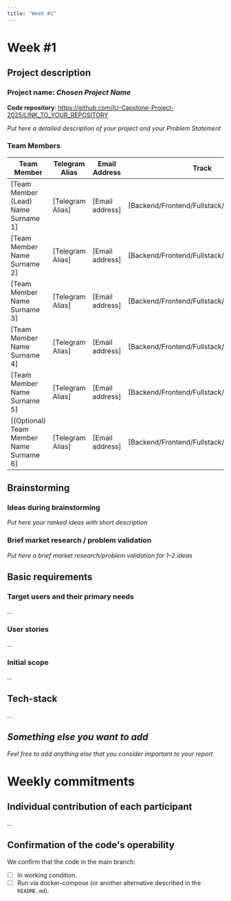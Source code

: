 ```yaml
---
title: "Week #1"
---
```


# Week #1

## Project description

### Project name: *Chosen Project Name*

**Code repository**: https://github.com/IU-Capstone-Project-2025/LINK_TO_YOUR_REPOSITORY

*Put here a detailed description of your project and your Problem Statement*

### **Team Members**

| Team Member                             | Telegram Alias   | Email Address   | Track                                       | Responsibilities   |
|-----------------------------------------|------------------|-----------------|---------------------------------------------|--------------------|
| [Team Member (Lead) Name Surname 1]     | [Telegram Alias] | [Email address] | [Backend/Frontend/Fullstack/ML/Design/etc.] | [Responsibilities] |
| [Team Member Name Surname 2]            | [Telegram Alias] | [Email address] | [Backend/Frontend/Fullstack/ML/Design/etc.] | [Responsibilities] |
| [Team Member Name Surname 3]            | [Telegram Alias] | [Email address] | [Backend/Frontend/Fullstack/ML/Design/etc.] | [Responsibilities] |
| [Team Member Name Surname 4]            | [Telegram Alias] | [Email address] | [Backend/Frontend/Fullstack/ML/Design/etc.] | [Responsibilities] |
| [Team Member Name Surname 5]            | [Telegram Alias] | [Email address] | [Backend/Frontend/Fullstack/ML/Design/etc.] | [Responsibilities] |
| [(Optional) Team Member Name Surname 6] | [Telegram Alias] | [Email address] | [Backend/Frontend/Fullstack/ML/Design/etc.] | [Responsibilities] |


## Brainstorming

### Ideas during brainstorming

*Put here your ranked ideas with short description*

### Brief market research / problem validation

*Put here a brief market research/problem validation for 1–2 ideas*


## Basic requirements

### Target users and their primary needs

*...*

### User stories

*...*

### Initial scope

*...*


## Tech-stack

*...*

## *Something else you want to add*

*Feel free to add anything else that you consider important to your report*


# Weekly commitments

## Individual contribution of each participant

*...*

## Confirmation of the code's operability

We confirm that the code in the main branch:
- [ ] In working condition.
- [ ] Run via docker-compose (or another alternative described in the `README.md`).
